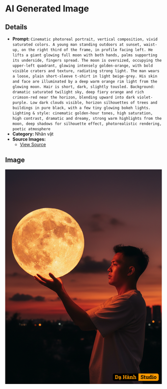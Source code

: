 # AI Generated Image

## Details
- **Prompt:** `Cinematic photoreal portrait, vertical composition, vivid saturated colors. A young man standing outdoors at sunset, waist-up, on the right third of the frame, in profile facing left. He lifts a giant glowing full moon with both hands, palms supporting its underside, fingers spread. The moon is oversized, occupying the upper-left quadrant, glowing intensely golden-orange, with bold visible craters and texture, radiating strong light. The man wears a loose, plain short-sleeve t-shirt in light beige-grey. His skin and face are illuminated by a deep warm orange rim light from the glowing moon. Hair is short, dark, slightly tousled.
Background: dramatic saturated twilight sky, deep fiery orange and rich crimson-red near the horizon, blending upward into dark violet-purple. Low dark clouds visible, horizon silhouettes of trees and buildings in pure black, with a few tiny glowing bokeh lights.
Lighting & style: cinematic golden-hour tones, high saturation, high contrast, dramatic and dreamy, strong warm highlights from the moon, deep shadows for silhouette effect, photorealistic rendering, poetic atmosphere`
- **Category:** Nhân vật
- **Source Images:**
  - [View Source](https://raw.githubusercontent.com/lenzcomvth/ImageLibrary/main/Male.png)

## Image
![AI Generated Image](./image-2025-10-06T05-45-41-338Z-ezmzt.png)